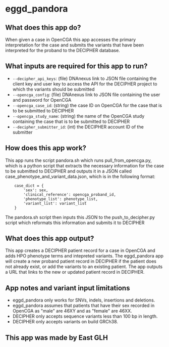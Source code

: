 # eggd_pandora

## What does this app do?
When given a case in OpenCGA this app accesses the primary interpretation for the case and submits the variants that have been interpreted for the proband to the DECIPHER database. 

## What inputs are required for this app to run?
* `--decipher_api_keys`: (file) DNAnexus link to JSON file containing the client key and user key to access the API for the DECIPHER project to which the variants should be submitted
* `--opencga_config`: (file) DNAnexus link to JSON file containing the user and password for OpenCGA
* `--opencga_case_id`: (string) the case ID on OpenCGA for the case that is to be submitted to DECIPHER
* `--opencga_study_name`: (string) the name of the OpenCGA study containing the case that is to be submitted to DECIPHER
* `--decipher_submitter_id`: (int) the DECIPHER account ID of the submitter

## How does this app work?
This app runs the script pandora.sh which runs pull_from_opencga.py, which is a python script that extracts the necessary information for the case to be submitted to DECIPHER and outputs it in a JSON called case_phenotype_and_variant_data.json, which is in the following format:
```
    case_dict = {
        'sex': sex,
        'clinical_reference': opencga_proband_id,
        'phenotype_list': phenotype_list,
        'variant_list': variant_list
    }
```
The pandora.sh script then inputs this JSON to the push_to_decipher.py script which reformats this information and submits it to DECIPHER

## What does this app output?
This app creates a DECIPHER patient record for a case in OpenCGA and adds HPO phenotype terms and intepreted variants. The eggd_pandora app will create a new proband patient record in DECIPHER if the patient does not already exist, or add the variants to an existing patient. The app outputs a URL that links to the new or updated patient record in DECIPHER.

## App notes and variant input limitations
* eggd_pandora only works for SNVs, indels, insertions and deletions.
* eggd_pandora assumes that patients that have their sex recorded in OpenCGA as "male" are 46XY and as "female" are 46XX.
* DECIPHER only accepts sequence variants less than 100 bp in length.
* DECIPHER only accepts variants on build GRCh38.

## This app was made by East GLH